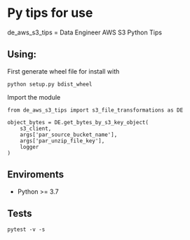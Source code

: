 # Py tips for use
de_aws_s3_tips = Data Engineer AWS S3 Python Tips
## Using:

First generate wheel file for install with
```
python setup.py bdist_wheel
```

Import the module
```
from de_aws_s3_tips import s3_file_transformations as DE

object_bytes = DE.get_bytes_by_s3_key_object(
    s3_client,
    args['par_source_bucket_name'], 
    args['par_unzip_file_key'],
    logger
)
```

## Enviroments

* Python >= 3.7

## Tests

```
pytest -v -s
```